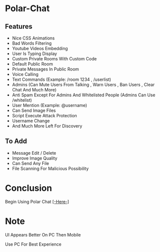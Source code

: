# Polar-Chat
## Features
* Nice CSS Animations
* Bad Words Filtering
* Youtube Videos Embedding
* User Is Typing Display
* Custom Private Rooms With Custom Code
* Default Public Room
* Private Messages In Public Room
* Voice Calling
* Text Commands (Example: /room 1234 , /userlist)
* Admins (Can Mute Users From Talking , Warn Users , Ban Users , Clear Chat And Much More)
* Anti Spam Except For Admins And Whitelisted People (Admins Can Use /whitelist)
* User Mention (Example: @username)
* Can Send Image Files
* Script Execute Attack Protection
* Username Change
* And Much More Left For Discovery

## To Add
* Message Edit / Delete
* Improve Image Quality
* Can Send Any File
* File Scanning For Malicious Possibility

# Conclusion
Begin Using Polar Chat [[-Here-]](https://polar-chatty.polar-69.repl.co/)

# Note
UI Appears Better On PC Then Mobile

Use PC For Best Experience
